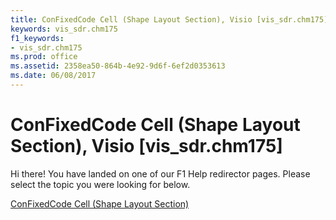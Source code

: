 ```yaml
---
title: ConFixedCode Cell (Shape Layout Section), Visio [vis_sdr.chm175]
keywords: vis_sdr.chm175
f1_keywords:
- vis_sdr.chm175
ms.prod: office
ms.assetid: 2358ea50-864b-4e92-9d6f-6ef2d0353613
ms.date: 06/08/2017
---
```



# ConFixedCode Cell (Shape Layout Section), Visio [vis_sdr.chm175]

Hi there! You have landed on one of our F1 Help redirector pages. Please select the topic you were looking for below.

[ConFixedCode Cell (Shape Layout Section)](http://msdn.microsoft.com/library/8e7c9080-7ef1-0696-a3d2-d8f57ea5ab9b%28Office.15%29.aspx)

